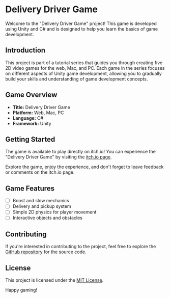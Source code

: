 # Delivery Driver Game

Welcome to the "Delivery Driver Game" project! This game is developed using Unity and C# and is designed to help you learn the basics of game development.

## Introduction

This project is part of a tutorial series that guides you through creating five 2D video games for the web, Mac, and PC. Each game in the series focuses on different aspects of Unity game development, allowing you to gradually build your skills and understanding of game development concepts.

## Game Overview

- **Title:** Delivery Driver Game
- **Platform:** Web, Mac, PC
- **Language:** C#
- **Framework:** Unity

## Getting Started

The game is available to play directly on itch.io! You can experience the "Delivery Driver Game" by visiting the [itch.io page](https://nghiant02.itch.io/delivery-driver-game).

Explore the game, enjoy the experience, and don't forget to leave feedback or comments on the itch.io page.

## Game Features

- [ ] Boost and slow mechanics
- [ ] Delivery and pickup system
- [ ] Simple 2D physics for player movement
- [ ] Interactive objects and obstacles

## Contributing

If you're interested in contributing to the project, feel free to explore the [GitHub repository](https://github.com/nghiant02/DeliveryDriverGame) for the source code.

## License

This project is licensed under the [MIT License](LICENSE).

Happy gaming!
